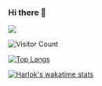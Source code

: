 ### Hi there 👋

<!--
**ab13643832129/ab13643832129** is a ✨ _special_ ✨ repository because its `README.md` (this file) appears on your GitHub profile.

Here are some ideas to get you started:

- 🔭 I’m currently working on ...
- 🌱 I’m currently learning ...
- 👯 I’m looking to collaborate on ...
- 🤔 I’m looking for help with ...
- 💬 Ask me about ...
- 📫 How to reach me: ...
- 😄 Pronouns: ...
- ⚡ Fun fact: ...
-->



<!--
下面是统计面板
-->

![](https://github-readme-stats-ab13643832129.vercel.app/api?username=ab13643832129&show_icons=true&theme=tokyonight)


<!--
访问量数字
-->

![Visitor Count](https://profile-counter.glitch.me/ab13643832129/count.svg)


<!--
语言分类
-->
[![Top Langs](https://github-readme-stats-ab13643832129.vercel.app/api/top-langs/?username=ab13643832129&layout=compact)](https://github.com/ab13643832129/github-readme-stats)

[![Harlok's wakatime stats](https://github-readme-stats-ab13643832129.vercel.app/api/wakatime?username=ab13643832129)](https://github.com/ab13643832129/github-readme-stats)



